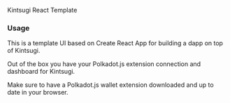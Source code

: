 Kintsugi React Template

### Usage
This is a template UI based on Create React App for building a dapp on top of Kintsugi.

Out of the box you have your Polkadot.js extension connection and dashboard for Kintsugi.

Make sure to have a Polkadot.js wallet extension downloaded and up to date in your browser.
